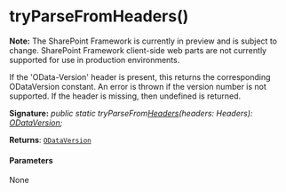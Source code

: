 # tryParseFromHeaders()
**Note:** The SharePoint Framework is currently in preview and is subject to change. SharePoint Framework client-side web parts are not currently supported for use in production environments.



If the 'OData-Version' header is present, this returns the corresponding ODataVersion constant. An error is thrown if the version number is not supported. If the header is missing, then undefined is returned.

**Signature:** _public static tryParseFrom[Headers](../../whatwg-fetch.api/class/headers.md)(headers: Headers): [ODataVersion](../../sp-http/class/odataversion.md);_

**Returns**: [`ODataVersion`](../../sp-http/class/odataversion.md)





#### Parameters
None


